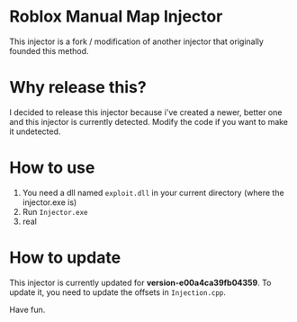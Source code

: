 # Roblox Manual Map Injector

This injector is a fork / modification of another injector that originally founded this method.

# Why release this?
I decided to release this injector because i've created a newer, better one and this injector is currently detected.
Modify the code if you want to make it undetected.

# How to use
1. You need a dll named `exploit.dll` in your current directory (where the injector.exe is)
2. Run `Injector.exe`
3. real

# How to update
This injector is currently updated for **version-e00a4ca39fb04359**.
To update it, you need to update the offsets in `Injection.cpp`.

Have fun.











